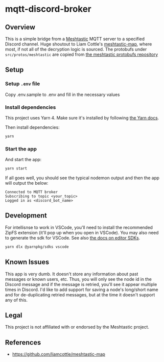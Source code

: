 # mqtt-discord-broker

## Overview

This is a simple bridge from a [Meshtastic](https://meshtastic.org/) MQTT server to a specified Discord channel. Huge shoutout to Liam Cottle's [meshtastic-map](https://github.com/liamcottle/meshtastic-map), where most, if not all of the decryption logic is sourced.
The protobufs under `src/protos/meshtastic` are copied from [the meshtastic protobufs repository](https://github.com/meshtastic/protobufs/tree/master/meshtastic)

## Setup

### Setup `.env` file

Copy .env.sample to .env and fill in the necessary values

### Install dependencies

This project uses Yarn 4. Make sure it's installed by following [the Yarn docs](https://yarnpkg.com/getting-started/install).

Then install dependencies:

```bash
yarn
```

### Start the app

And start the app:

```bash
yarn start
```

If all goes well, you should see the typical nodemon output and then the app will output the below:

```
Connected to MQTT broker
Subscribing to topic <your_topic>
Logged in as <discord_bot_name>
```

## Development

For intellisnse to work in VSCode, you'll need to install the recommended ZipFS extension (it'll pop up when you open in VSCode). You may also need to generate the sdk for VSCode. See also [the docs on editor SDKs](https://yarnpkg.com/getting-started/editor-sdks).

```bash
yarn dlx @yarnpkg/sdks vscode
```

## Known Issues

This app is very dumb. It doesn't store any information about past messages or known users, etc. Thus, you will only see the node id in the Discord message and if the message is retried, you'll see it appear multiple times in Discord. I'd like to add support for saving a node's long/short name and for de-duplicating retried messages, but at the time it doesn't support any of this.

## Legal

This project is not affiliated with or endorsed by the Meshtastic project.

## References

- https://github.com/liamcottle/meshtastic-map
